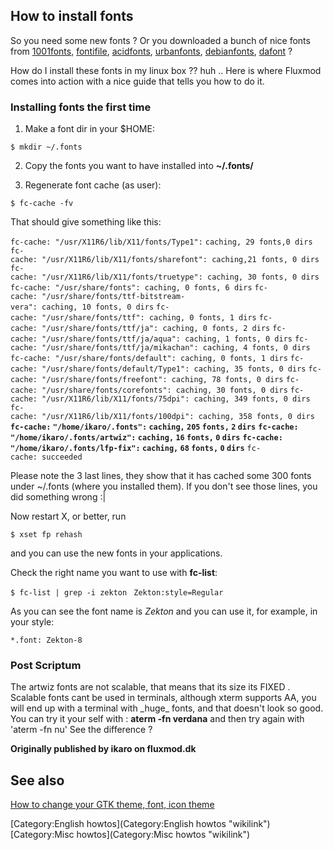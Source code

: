 How to install fonts
--------------------

So you need some new fonts ? Or you downloaded a bunch of nice fonts from [1001fonts](http://www.1001fonts.com), [fontifile](http://www.fontfile.com), [acidfonts](http://www.acidfonts.com), [urbanfonts](http://www.urbanfonts.com/), [debianfonts](http://fonts.debian.net/), [dafont](http://www.dafont.com/) ?

How do I install these fonts in my linux box ?? huh .. Here is where Fluxmod comes into action with a nice guide that tells you how to do it.

### Installing fonts the first time

1. Make a font dir in your \$HOME:

`$ mkdir ~/.fonts`

2. Copy the fonts you want to have installed into **\~/.fonts/**

3. Regenerate font cache (as user):

`$ fc-cache -fv`

That should give something like this:

`fc-cache: "/usr/X11R6/lib/X11/fonts/Type1":`
`caching, 29 fonts,0 dirs`
`fc-cache: "/usr/X11R6/lib/X11/fonts/sharefont": caching,21 fonts, 0 dirs`
`fc-cache: "/usr/X11R6/lib/X11/fonts/truetype": caching, 30 fonts, 0 dirs`
`fc-cache: "/usr/share/fonts": caching, 0 fonts, 6 dirs`
`fc-cache: "/usr/share/fonts/ttf-bitstream-vera": caching, 10 fonts, 0 dirs`
`fc-cache: "/usr/share/fonts/ttf": caching, 0 fonts, 1 dirs`
`fc-cache: "/usr/share/fonts/ttf/ja": caching, 0 fonts, 2 dirs`
`fc-cache: "/usr/share/fonts/ttf/ja/aqua": caching, 1 fonts, 0 dirs`
`fc-cache: "/usr/share/fonts/ttf/ja/mikachan": caching, 4 fonts, 0 dirs`
`fc-cache: "/usr/share/fonts/default": caching, 0 fonts, 1 dirs`
`fc-cache: "/usr/share/fonts/default/Type1": caching, 35 fonts, 0 dirs`
`fc-cache: "/usr/share/fonts/freefont": caching, 78 fonts, 0 dirs`
`fc-cache: "/usr/share/fonts/corefonts": caching, 30 fonts, 0 dirs`
`fc-cache: "/usr/X11R6/lib/X11/fonts/75dpi": caching, 349 fonts, 0 dirs`
`fc-cache: "/usr/X11R6/lib/X11/fonts/100dpi": caching, 358 fonts, 0 dirs`
**`fc-cache:` `"/home/ikaro/.fonts":` `caching,` `205` `fonts,` `2` `dirs`**
**`fc-cache:` `"/home/ikaro/.fonts/artwiz":` `caching,` `16` `fonts,` `0` `dirs`**
**`fc-cache:` `"/home/ikaro/.fonts/lfp-fix":` `caching,` `68` `fonts,` `0` `dirs`**
`fc-cache: succeeded`

Please note the 3 last lines, they show that it has cached some 300 fonts under \~/.fonts (where you installed them). If you don't see those lines, you did something wrong :|

Now restart X, or better, run

`$ xset fp rehash`

and you can use the new fonts in your applications.

Check the right name you want to use with **fc-list**:

`$ fc-list | grep -i zekton`
` Zekton:style=Regular`

As you can see the font name is *Zekton* and you can use it, for example, in your style:

`*.font: Zekton-8`

### Post Scriptum

The artwiz fonts are not scalable, that means that its size its FIXED . Scalable fonts cant be used in terminals, although xterm supports AA, you will end up with a terminal with \_huge\_ fonts, and that doesn't look so good. You can try it your self with : **aterm -fn verdana** and then try again with 'aterm -fn nu' See the difference ?

**Originally published by ikaro on fluxmod.dk**

See also
--------

[How to change your GTK theme, font, icon theme](http://fluxbox-wiki.org/index.php?title=Using_gtk_themes)

[Category:English howtos](Category:English howtos "wikilink") [Category:Misc howtos](Category:Misc howtos "wikilink")
